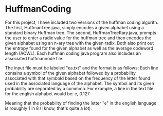 # HuffmanCoding
For this project, I have included two versions of the huffman coding algorith.  The first, HuffmanTree.java, simply encodes a given alphabet
using a standard binary Huffman tree.  The second, HuffmanTreeRary.java, prompts the user to enter a radix value for the huffman tree and then
encodes the given alphabet using an n-ary tree with the given radix.  Both also print out the entropy found for the given alphabet as well as the 
average codeword length (ACWL).  Each huffman coding java program also includes an associated huffmannode file. 

The input file must be labeled "ea.txt" and the format is as follows:
Each line contains a symbol of the given alphabet followed by a probability associated with that symbold based on the frequency of the letter
found used in the associated language of the alphabet.  The symbol and its given probability are separated by a commma.  For example, a line 
in the text file for the english alphabet would be: e, 0.127

Meaning that the probability of finding the letter "e" in the english language is rouughly 1 in 8 (I know, that's quite a lot).  
